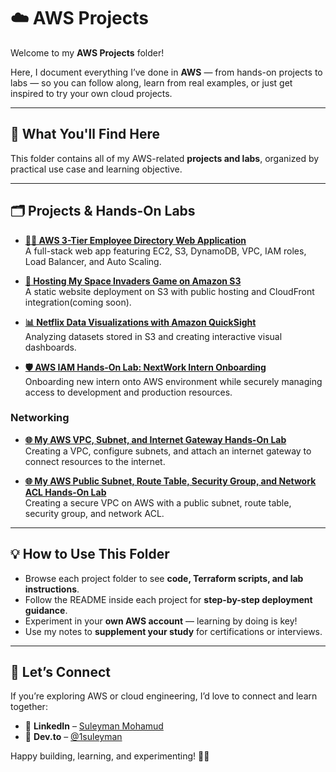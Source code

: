 # ☁️ AWS Projects

Welcome to my **AWS Projects** folder!  

Here, I document everything I’ve done in **AWS** — from hands-on projects to labs — so you can follow along, learn from real examples, or just get inspired to try your own cloud projects.

---

## 🚀 What You'll Find Here

This folder contains all of my AWS-related **projects and labs**, organized by practical use case and learning objective.

---

## 🗂️ Projects & Hands-On Labs

- **[🧑‍💻 AWS 3-Tier Employee Directory Web Application](https://github.com/1suleyman/-AWS-Employee-Directory-Project-Hands-On-Lab-)**  
  A full-stack web app featuring EC2, S3, DynamoDB, VPC, IAM roles, Load Balancer, and Auto Scaling.

- **[🌌 Hosting My Space Invaders Game on Amazon S3](https://github.com/1suleyman/-Hosting-a-Space-Invaders-Game-on-Amazon-S3)**  
  A static website deployment on S3 with public hosting and CloudFront integration(coming soon).

- **[📊 Netflix Data Visualizations with Amazon QuickSight](https://github.com/1suleyman/-Netflix-Data-Visualizations-with-Amazon-QuickSight)**  
  Analyzing datasets stored in S3 and creating interactive visual dashboards.

- **[🛡️ AWS IAM Hands-On Lab: NextWork Intern Onboarding](https://github.com/1suleyman/-AWS-IAM-Hands-On-Lab-NextWork-Intern-Onboarding/blob/main/README.md)**  
  Onboarding new intern onto AWS environment while securely managing access to development and production resources.

### Networking 

- **[🌐 My AWS VPC, Subnet, and Internet Gateway Hands-On Lab](https://github.com/1suleyman/-AWS-VPC-Subnet-and-Internet-Gateway-Hands-On-Lab-/tree/main)**  
  Creating a VPC, configure subnets, and attach an internet gateway to connect resources to the internet.

- **[🌐 My AWS Public Subnet, Route Table, Security Group, and Network ACL Hands-On Lab](https://github.com/1suleyman/-AWS-public-subnet-route-table-security-group-and-network-ACL-Hands-On-Lab/tree/main)**  
  Creating a secure VPC on AWS with a public subnet, route table, security group, and network ACL.


---

## 💡 How to Use This Folder

- Browse each project folder to see **code, Terraform scripts, and lab instructions**.  
- Follow the README inside each project for **step-by-step deployment guidance**.  
- Experiment in your **own AWS account** — learning by doing is key!  
- Use my notes to **supplement your study** for certifications or interviews.  

---

## 🤝 Let’s Connect

If you’re exploring AWS or cloud engineering, I’d love to connect and learn together:  

* 💼 **LinkedIn** – [Suleyman Mohamud](https://www.linkedin.com/in/suleyman-mohamud/)
* 🧠 **Dev.to** – [@1suleyman](https://dev.to/1suleyman)

Happy building, learning, and experimenting! 🌱✨

